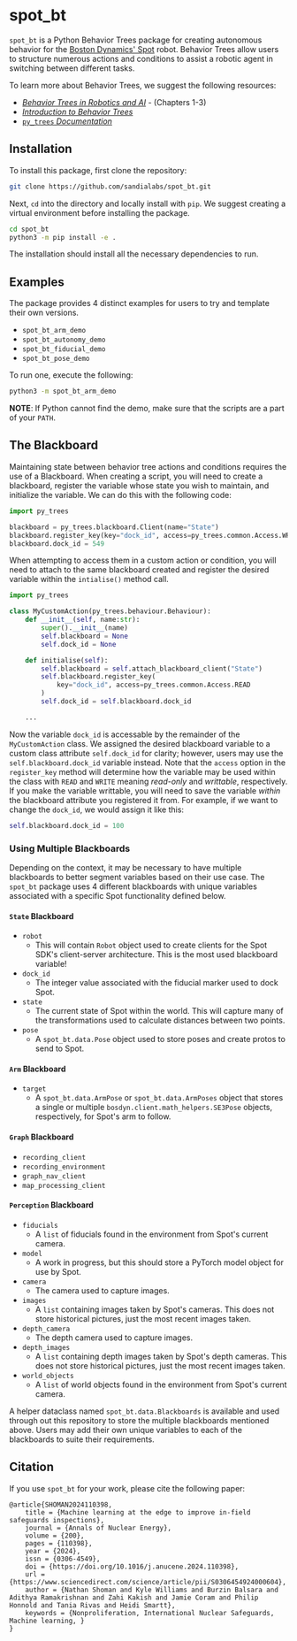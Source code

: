 # spot_bt

`spot_bt` is a Python Behavior Trees package for creating autonomous behavior for the [Boston Dynamics' Spot](https://bostondynamics.com/products/spot/) robot.  Behavior Trees allow users to structure numerous actions and conditions to assist a robotic agent in switching between different tasks.

To learn more about Behavior Trees, we suggest the following resources:

- [*Behavior Trees in Robotics and AI*](https://arxiv.org/abs/1709.00084) - (Chapters 1-3)
- [*Introduction to Behavior Trees*](https://roboticseabass.com/2021/05/08/introduction-to-behavior-trees/)
- [`py_trees` *Documentation*](https://py-trees.readthedocs.io/en/devel/introduction.html)

## Installation

To install this package, first clone the repository:

```bash
git clone https://github.com/sandialabs/spot_bt.git
```

Next, `cd` into the directory and locally install with `pip`. We suggest creating a virtual environment before installing the package.

```bash
cd spot_bt
python3 -m pip install -e .
```

The installation should install all the necessary dependencies to run.

## Examples

The package provides 4 distinct examples for users to try and template their own versions.

- `spot_bt_arm_demo`
- `spot_bt_autonomy_demo`
- `spot_bt_fiducial_demo`
- `spot_bt_pose_demo`

To run one, execute the following:

```bash
python3 -m spot_bt_arm_demo
```

**NOTE**: If Python cannot find the demo, make sure that the scripts are a part of your `PATH`.


## The Blackboard

Maintaining state between behavior tree actions and conditions requires the use of a Blackboard. When creating a script, you will need to create a blackboard, register the variable whose state you wish to maintain, and initialize the variable. We can do this with the following code:

```python
import py_trees

blackboard = py_trees.blackboard.Client(name="State")
blackboard.register_key(key="dock_id", access=py_trees.common.Access.WRITE)
blackboard.dock_id = 549
```

When attempting to access them in a custom action or condition, you will need to attach to the same blackboard created and register the desired variable within the `intialise()` method call.

```python
import py_trees

class MyCustomAction(py_trees.behaviour.Behaviour):
    def __init__(self, name:str):
        super().__init__(name)
        self.blackboard = None
        self.dock_id = None

    def initialise(self):
        self.blackboard = self.attach_blackboard_client("State")
        self.blackboard.register_key(
            key="dock_id", access=py_trees.common.Access.READ
        )
        self.dock_id = self.blackboard.dock_id

    ...
```

Now the variable `dock_id` is accessable by the remainder of the `MyCustomAction` class. We assigned the desired blackboard variable to a custom class attribute `self.dock_id` for clarity; however, users may use the `self.blackboard.dock_id` variable instead. Note that the `access` option in the `register_key` method will determine how the variable may be used within the class with `READ` and `WRITE` meaning *read-only* and *writtable*, respectively. If you make the variable writtable, you will need to save the variable *within* the blackboard attribute you registered it from. For example, if we want to change the `dock_id`, we would assign it like this:

```python
self.blackboard.dock_id = 100
```

### Using Multiple Blackboards

Depending on the context, it may be necessary to have multiple blackboards to better segment variables based on their use case. The `spot_bt` package uses 4 different blackboards with unique variables associated with a specific Spot functionality defined below.

#### `State` Blackboard

- `robot`
  - This will contain `Robot` object used to create clients for the Spot SDK's client-server architecture. This is the most used blackboard variable!
- `dock_id`
  - The integer value associated with the fiducial marker used to dock Spot.
- `state`
  - The current state of Spot within the world. This will capture many of the transformations used to calculate distances between two points.
- `pose`
  - A `spot_bt.data.Pose` object used to store poses and create protos to send to Spot.

#### `Arm` Blackboard

- `target`
  - A `spot_bt.data.ArmPose` or `spot_bt.data.ArmPoses` object that stores a single or multiple `bosdyn.client.math_helpers.SE3Pose` objects, respectively, for Spot's arm to follow.

#### `Graph` Blackboard

- `recording_client`
- `recording_environment`
- `graph_nav_client`
- `map_processing_client`


#### `Perception` Blackboard

- `fiducials`
  - A `list` of fiducials found in the environment from Spot's current camera.
- `model`
  - A work in progress, but this should store a PyTorch model object for use by Spot.
- `camera`
  - The camera used to capture images.
- `images`
  - A `list` containing images taken by Spot's cameras. This does not store historical pictures, just the most recent images taken. 
- `depth_camera`
  - The depth camera used to capture images.
- `depth_images`
  - A `list` containing depth images taken by Spot's depth cameras. This does not store historical pictures, just the most recent images taken.
- `world_objects`
  - A `list` of world objects found in the environment from Spot's current camera.

A helper dataclass named `spot_bt.data.Blackboards` is available and used through out this repository to store the multiple blackboards mentioned above. Users may add their own unique variables to each of the blackboards to suite their requirements.


## Citation

If you use `spot_bt` for your work, please cite the following paper:

```
@article{SHOMAN2024110398,
    title = {Machine learning at the edge to improve in-field safeguards inspections},
    journal = {Annals of Nuclear Energy},
    volume = {200},
    pages = {110398},
    year = {2024},
    issn = {0306-4549},
    doi = {https://doi.org/10.1016/j.anucene.2024.110398},
    url = {https://www.sciencedirect.com/science/article/pii/S0306454924000604},
    author = {Nathan Shoman and Kyle Williams and Burzin Balsara and Adithya Ramakrishnan and Zahi Kakish and Jamie Coram and Philip Honnold and Tania Rivas and Heidi Smartt},
    keywords = {Nonproliferation, International Nuclear Safeguards, Machine learning, }
}
```